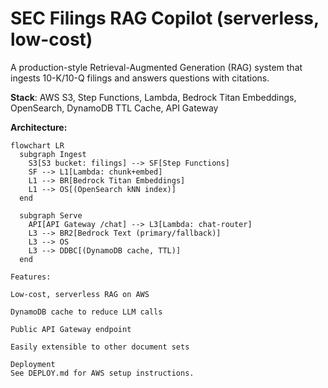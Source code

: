 # SEC Filings RAG Copilot (serverless, low-cost)

A production-style Retrieval-Augmented Generation (RAG) system that ingests 10-K/10-Q filings and answers questions with citations.

**Stack**: AWS S3, Step Functions, Lambda, Bedrock Titan Embeddings, OpenSearch, DynamoDB TTL Cache, API Gateway

**Architecture:**
```mermaid
flowchart LR
  subgraph Ingest
    S3[S3 bucket: filings] --> SF[Step Functions]
    SF --> L1[Lambda: chunk+embed]
    L1 --> BR[Bedrock Titan Embeddings]
    L1 --> OS[(OpenSearch kNN index)]
  end

  subgraph Serve
    API[API Gateway /chat] --> L3[Lambda: chat-router]
    L3 --> BR2[Bedrock Text (primary/fallback)]
    L3 --> OS
    L3 --> DDBC[(DynamoDB cache, TTL)]
  end

Features:

Low-cost, serverless RAG on AWS

DynamoDB cache to reduce LLM calls

Public API Gateway endpoint

Easily extensible to other document sets

Deployment
See DEPLOY.md for AWS setup instructions.


